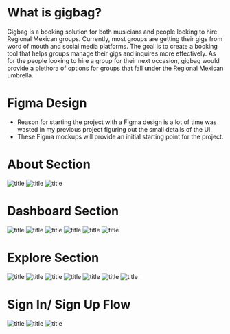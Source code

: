 # What is gigbag?
Gigbag is a booking solution for both musicians and people looking to hire Regional Mexican groups. Currently, most groups are getting their gigs from word of mouth and social media platforms. The goal is to create a booking tool that helps groups manage their gigs and inquires more effectively. As for the people looking to hire a group for their next occasion, gigbag would provide a plethora of options for groups that fall under the Regional Mexican umbrella.

# Figma Design
- Reason for starting the project with a Figma design is a lot of time was wasted in my previous project figuring out the small details of the UI.
- These Figma mockups will provide an initial starting point for the project.

# About Section
![title](./figma_design/About/LP1.png)  ![title](./figma_design/About/LP2.png) 
![title](./figma_design/About/LP3.png)

# Dashboard Section
![title](./figma_design/Dashboard/D1_empty.png)  ![title](./figma_design/Dashboard/D2_empty.png) 
![title](./figma_design/Dashboard/D2.png)   ![title](./figma_design/Dashboard/D3.png) 
![title](./figma_design/Dashboard/D4.png) ![title](./figma_design/Dashboard/Dashboard.png) 

# Explore Section
![title](./figma_design/Explore/E1.png)  ![title](./figma_design/Explore/E2_a.png) 
![title](./figma_design/Explore/E2_b.png)   ![title](./figma_design/Explore/E3_b.png) 
![title](./figma_design/Explore/E4_book.png) ![title](./figma_design/Explore/E4_msg.png)
![title](./figma_design/Explore/E5.png)

# Sign In/ Sign Up Flow
![title](./figma_design/SignIn-Login/Login.png)  ![title](./figma_design/SignIn-Login/Sign_Up_Flow1.png) 
![title](./figma_design/SignIn-Login/Sign_Up_Flow2.png)  
